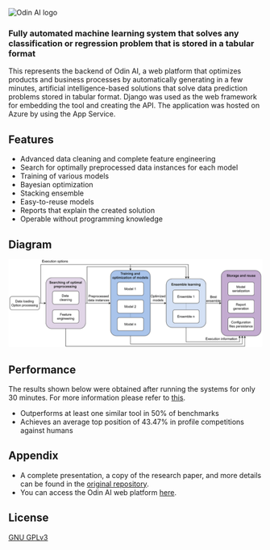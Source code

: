 
![Odin AI logo](https://odin-ai.net/assets/logo.svg)

### Fully automated machine learning system that solves any classification or regression problem that is stored in a tabular format

This represents the backend of Odin AI, a web platform that optimizes products and business processes by automatically generating in a few minutes, artificial intelligence-based solutions that solve data prediction problems stored in tabular format. Django was used as the web framework for embedding the tool and creating the API. The application was hosted on Azure by using the App Service.

## Features

- Advanced data cleaning and complete feature engineering
- Search for optimally preprocessed data instances for each model
- Training of various models
- Bayesian optimization
- Stacking ensemble
- Easy-to-reuse models
- Reports that explain the created solution
- Operable without programming knowledge

## Diagram

![Diagram of the system](./system_diagram.png)

## Performance

The results shown below were obtained after running the systems for only 30 minutes. For more information please refer to [this](https://gitlab.com/BindilaMihai/automl_tool#performance).

- Outperforms at least one similar tool in 50% of benchmarks
- Achieves an average top position of 43.47% in profile competitions against humans

## Appendix

- A complete presentation, a copy of the research paper, and more details can be found in the [original repository](https://gitlab.com/BindilaMihai/automl_tool).
- You can access the Odin AI web platform [here](https://odin-ai.net/#/).

## License

[GNU GPLv3](https://choosealicense.com/licenses/gpl-3.0/)

